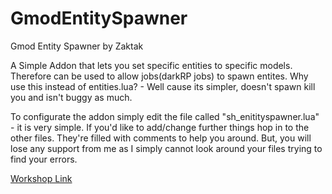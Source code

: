 # GmodEntitySpawner
Gmod Entity Spawner by Zaktak

A Simple Addon that lets you set specific entities to specific models.
Therefore can be used to allow jobs(darkRP jobs) to spawn entites.
Why use this instead of entities.lua? - Well cause its simpler, doesn't
spawn kill you and isn't buggy as much.

To configurate the addon simply edit the file called "sh_enitityspawner.lua" - it is very simple.
If you'd like to add/change further things hop in to the other files. They're filled with
comments to help you around. But, you will lose any support from me as I simply cannot look
around your files trying to find your errors.

[Workshop Link](https://steamcommunity.com/sharedfiles/filedetails/?id=2051763297)


